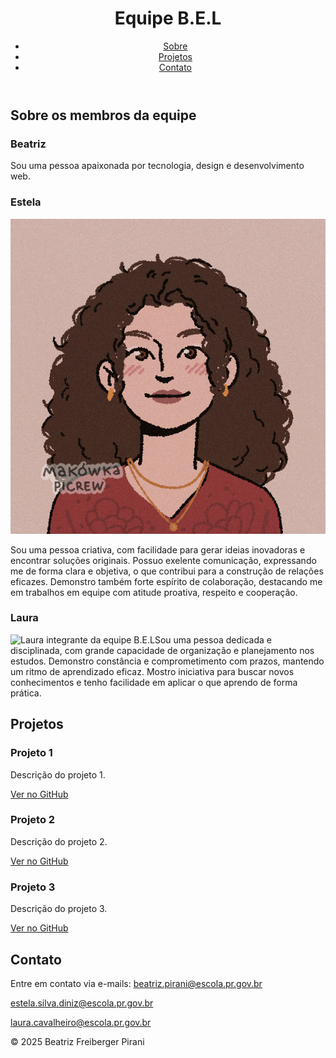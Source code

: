 <!DOCTYPE html>
<html lang="pt-br">
<head>
  <meta charset="UTF-8" />
  <meta name="viewport" content="width=device-width, initial-scale=1.0"/>
  <title>Portfólio B.E.L</title>
  <link rel="stylesheet" href="style.css" />
</head>
<body>
  <header>
    <h1 class="titulo rosa">Equipe B.E.L</h1>
    <nav>
      <ul>
        <li><a href="#sobre">Sobre</a></li>
        <li><a href="#projetos">Projetos</a></li>
        <li><a href="#contato">Contato</a></li>
      </ul>
    </nav>
  </header>

  <section id="sobre">
    <h2 class="titulo amarelo">Sobre os membros da equipe</h2>
    <h3 class=>Beatriz</h3>
    <p>Sou uma pessoa apaixonada por tecnologia, design e desenvolvimento web.</p>
    <h3 class=>Estela</h3>
<img src="img/Estela.png" alt="Descrição da imagem">
    <p>Sou uma pessoa criativa, com facilidade para gerar ideias inovadoras e encontrar soluções originais. Possuo exelente comunicação, expressando me de forma clara e objetiva, o que contribui para a construção de relações eficazes. Demonstro também forte espírito de colaboração, destacando me em trabalhos em equipe com atitude proativa, respeito e cooperação.</p>
     <h3 class=>Laura</h3>
    <img src="" alt="Laura integrante da equipe B.E.L"
    <p>Sou uma pessoa dedicada e disciplinada, com grande capacidade de organização e planejamento nos estudos. Demonstro constância e comprometimento com prazos, mantendo um ritmo de aprendizado eficaz. Mostro iniciativa para buscar novos conhecimentos e tenho facilidade em aplicar o que aprendo de forma prática.</p>
  </section>

  <section id="projetos">
    <h2 class="titulo azul">Projetos</h2>
    <div class="projeto">
      <h3>Projeto 1</h3>
      <p>Descrição do projeto 1.</p>
      <a href="#">Ver no GitHub</a>
    </div>
    <div class="projeto">
      <h3>Projeto 2</h3>
      <p>Descrição do projeto 2.</p>
      <a href="#">Ver no GitHub</a>
    </div>
    <div class="projeto">
      <h3>Projeto 3</h3>
      <p>Descrição do projeto 3.</p>
      <a href="#">Ver no GitHub</a>
     </div>
  </section>

  <section id="contato">
    <h2 class="titulo verde">Contato</h2>
    <p>Entre em contato via e-mails: <a href="beatriz.pirani@escola.pr.gov.br"
                                       >beatriz.pirani@escola.pr.gov.br</a></p>
                                      <a href="estela.silva.diniz@escola.pr.gov.br"
                                       >estela.silva.diniz@escola.pr.gov.br</a></p>
                                      <a href="laura.cavalheiro@escola.pr.gov.br"
                                        >laura.cavalheiro@escola.pr.gov.br</a></p>
                                     
  </section>

  <footer>
    <p>&copy; 2025 Beatriz Freiberger Pirani</p>
  </footer>

  <script src="script.js"></script>
</body>
</html>
